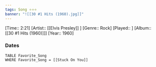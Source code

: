 ```yaml
---
tags: Song ⭐⭐⭐ 
banner: "![[30 #1 Hits (1960).jpg]]"
---
```

[Time:: 2:21]
[Artist:: [[Elvis Presley]] ]
[Genre:: Rock]
[Played:: ]
[Album:: [[30 #1 Hits (1960)]]]
[Year:: 1960]
### Dates
````dataview
TABLE Favorite_Song
WHERE Favorite_Song = [[Stuck On You]]
````